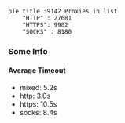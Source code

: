 
```mermaid
pie title 39142 Proxies in list
    "HTTP" : 27681
    "HTTPS": 9902
    "SOCKS" : 8180
```

### Some Info
#### Average Timeout

- mixed: 5.2s
- http: 3.0s
- https: 10.5s
- socks: 8.4s